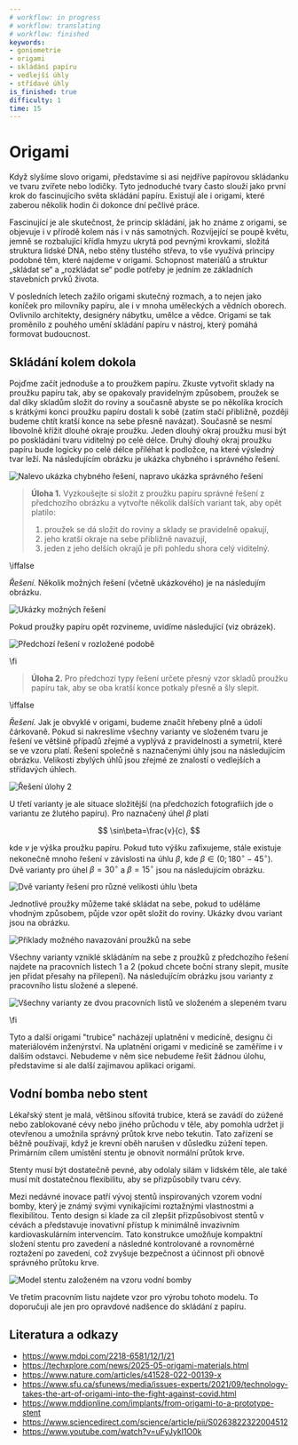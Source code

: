 ```yaml
---
# workflow: in progress
# workflow: translating
# workflow: finished
keywords:
- goniometrie
- origami
- skládání papíru
- vedlejší úhly
- střídavé úhly
is_finished: true
difficulty: 1
time: 15
---
```


# Origami
 
Když slyšíme slovo origami, představíme si asi nejdříve papírovou skládanku ve tvaru zvířete nebo lodičky. 
Tyto jednoduché tvary často slouží jako první krok do fascinujícího světa skládání papíru. 
Existují ale i origami, které zaberou několik hodin či dokonce dní pečlivé práce.

Fascinující je ale skutečnost, že princip skládání, jak ho známe z origami, se objevuje i v přírodě kolem nás i v nás samotných. 
Rozvíjející se poupě květu, jemně se rozbalující křídla hmyzu ukrytá pod pevnými krovkami, 
složitá struktura lidské DNA, nebo stěny tlustého střeva, to vše využívá principy podobné těm, které najdeme v origami. 
Schopnost materiálů a struktur „skládat se“ a „rozkládat se“ podle potřeby je jedním ze základních stavebních prvků života.

V posledních letech zažilo origami skutečný rozmach, a to nejen jako koníček pro milovníky papíru, 
ale i v mnoha uměleckých a vědních oborech. Ovlivnilo architekty, designéry nábytku, umělce a vědce. 
Origami se tak proměnilo z pouhého umění skládání papíru v nástroj, který pomáhá formovat budoucnost.

## Skládání kolem dokola
 
Pojďme začít jednoduše a to proužkem papíru. Zkuste vytvořit sklady na proužku papíru tak, 
aby se opakovaly pravidelným způsobem, proužek se dal díky skladům složit do roviny 
a současně abyste se po několika krocích s krátkými konci proužku papíru dostali k sobě 
(zatím stačí přibližně, později budeme chtít kratší konce na sebe přesně navázat). 
Současně se nesmí libovolně křížit dlouhé okraje proužku. 
Jeden dlouhý okraj proužku musí být po poskládání tvaru viditelný po celé délce. 
Druhý dlouhý okraj proužku papíru bude logicky po celé délce přiléhat k podložce, 
na které výsledný tvar leží. Na následujícím obrázku je ukázka chybného i správného řešení.

![Nalevo ukázka chybného řešení, napravo ukázka správného řešení](chybne_a_spravne.png)

> **Úloha 1.** Vyzkoušejte si složit z proužku papíru správné řešení z předchozího obrázku
> a vytvořte několik dalších variant tak, aby opět platilo:
> 1) proužek se dá složit do roviny a sklady se pravidelně opakují, 
> 2) jeho kratší okraje na sebe přibližně navazují,
> 3) jeden z jeho delších okrajů je při pohledu shora celý viditelný.

\iffalse

*Řešení.* Několik možných řešení (včetně ukázkového) je na následujím obrázku.

![Ukázky možných řešení](prouzek_slozeny.jpg)

Pokud proužky papíru opět rozvineme, uvidíme následující (viz obrázek).

![Předchozí řešení v rozložené podobě](prouzek_rozlozeny.jpg)

\fi

> **Úloha 2.**  Pro předchozí typy řešení určete přesný vzor skladů proužku papíru tak,
> aby se oba kratší konce potkaly přesně a šly slepit.

\iffalse

*Řešení.* Jak je obvyklé v origami, budeme značit hřebeny plně a údolí čárkovaně. 
Pokud si nakreslíme všechny varianty ve složeném tvaru je řešení ve většině případů zřejmé 
a vyplývá z pravidelnosti a symetrií, které se ve vzoru platí.
Řešení společně s naznačenými úhly jsou na následujícím obrázku.
Velikosti zbylých úhlů jsou zřejmé ze znalostí o vedlejších a střídavých úhlech.
 
 ![Řešení úlohy 2](origami_4.jpg)

U třetí varianty je ale situace složitější (na předchozích fotografiích jde o variantu ze žlutého papíru). 
Pro naznačený úhel $\beta$ platí 

$$
\sin\beta=\frac{v}{c},
$$ 

kde $v$ je výška proužku papíru. 
Pokud tuto výšku zafixujeme, stále existuje nekonečně mnoho řešení v závislosti na úhlu $\beta$, 
kde $\beta\in(0; 180^{\circ}-45^{\circ})$. 
Dvě varianty pro úhel $\beta=30^{\circ}$ a $\beta=15^{\circ}$ jsou na následujícím obrázku.

![Dvě varianty řešení pro různé velikosti úhlu $\beta$](origami_5.jpg)

Jednotlivé proužky můžeme také skládat na sebe, pokud to uděláme vhodným způsobem, 
půjde vzor opět složit do roviny. Ukázky dvou variant jsou na obrázku.

![Příklady možného navazování proužků na sebe](origami_6.jpg)

Všechny varianty vzniklé skládáním na sebe z proužků z předchozího řešení najdete na pracovních listech 1 a 2
(pokud chcete boční strany slepit, musíte jen přidat přesahy na přilepení). 
Na následujícím obrázku jsou varianty z pracovního listu složené a slepené.

![Všechny varianty ze dvou pracovních listů ve složeném a slepeném tvaru](origami_7.png)

\fi

Tyto a další origami "trubice" nacházejí uplatnění v medicíně, designu či materiálovém inženýrství.
Na uplatnění origami v medicíně se zaměříme i v dalším odstavci. 
Nebudeme v něm sice nebudeme řešit žádnou úlohu, představime si ale další zajimavou aplikaci origami.

## Vodní bomba nebo stent

Lékařský stent je malá, většinou síťovitá trubice, 
která se zavádí do zúžené nebo zablokované cévy nebo jiného průchodu v těle, 
aby pomohla udržet ji otevřenou a umožnila správný průtok krve nebo tekutin. 
Tato zařízení se běžně používají, když je krevní oběh narušen v důsledku zúžení tepen. 
Primárním cílem umístění stentu je obnovit normální průtok krve.

Stenty musí být dostatečně pevné, aby odolaly silám v lidském těle, 
ale také musí mít dostatečnou flexibilitu, aby se přizpůsobily tvaru cévy.

Mezi nedávné inovace patří vývoj stentů inspirovaných vzorem vodní bomby, 
který je známý svými vynikajícími roztažnými vlastnostmi a flexibilitou. 
Tento design si klade za cíl zlepšit přizpůsobivost stentů v cévách
a představuje inovativní přístup k minimálně invazivním kardiovaskulárním intervencím. 
Tato konstrukce umožňuje kompaktní složení stentu pro zavedení a následné kontrolované a rovnoměrné roztažení po zavedení, 
což zvyšuje bezpečnost a účinnost při obnově správného průtoku krve.

![Model stentu založeném na vzoru vodní bomby](medical_stent_model.png)

Ve třetím pracovním listu najdete vzor pro výrobu tohoto modelu. 
To doporučuji ale jen pro opravdové nadšence do skládání z papíru.

## Literatura a odkazy

* https://www.mdpi.com/2218-6581/12/1/21
* https://techxplore.com/news/2025-05-origami-materials.html
* https://www.nature.com/articles/s41528-022-00139-x
* https://www.sfu.ca/sfunews/media/issues-experts/2021/09/technology-takes-the-art-of-origami-into-the-fight-against-covid.html
* https://www.mddionline.com/implants/from-origami-to-a-prototype-stent
* https://www.sciencedirect.com/science/article/pii/S0263822322004512
* https://www.youtube.com/watch?v=uFyJykl1O0k

